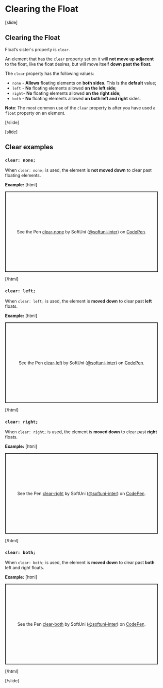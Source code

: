 # Clearing the Float

[slide]

## Clearing the Float

Float’s sister's property is `clear`.

An element that has the `clear` property set on it will **not move up adjacent** to the float, like the float desires, but will move itself **down past the float**.

The `clear` property has the following values:

* `none` - **Allows** floating elements on **both sides**. This is the **default** value;
* `left` - **No** floating elements allowed **on the left side**;
* `right`- **No** floating elements allowed **on the right side**;
* `both` - **No** floating elements allowed **on both left and right** sides.

**Note**: The most common use of the `clear` property is after you have used a `float` property on an element.

[/slide]

[slide]
## Clear examples

### `clear: none;`

When `clear: none;` is used, the element is **not moved down** to clear past floating elements.

**Example:**
[html]
<p class="codepen" data-height="265" data-theme-id="light" data-default-tab="result" data-user="softuni-inter" data-slug-hash="YzyRpoj" style="height: 265px; box-sizing: border-box; display: flex; align-items: center; justify-content: center; border: 2px solid; margin: 1em 0; padding: 1em;" data-pen-title="clear-none">
  <span>See the Pen <a href="https://codepen.io/softuni-inter/pen/YzyRpoj">
  clear-none</a> by SoftUni (<a href="https://codepen.io/softuni-inter">@softuni-inter</a>)
  on <a href="https://codepen.io">CodePen</a>.</span>
</p>
<script async src="https://static.codepen.io/assets/embed/ei.js"></script>

[/html]

### `clear: left;`

When `clear: left;` is used, the element is **moved down** to clear past **left** floats.

**Example:**
[html]
<p class="codepen" data-height="265" data-theme-id="light" data-default-tab="result" data-user="softuni-inter" data-slug-hash="XWmyNvM" style="height: 265px; box-sizing: border-box; display: flex; align-items: center; justify-content: center; border: 2px solid; margin: 1em 0; padding: 1em;" data-pen-title="clear-left">
  <span>See the Pen <a href="https://codepen.io/softuni-inter/pen/XWmyNvM">
  clear-left</a> by SoftUni (<a href="https://codepen.io/softuni-inter">@softuni-inter</a>)
  on <a href="https://codepen.io">CodePen</a>.</span>
</p>
<script async src="https://static.codepen.io/assets/embed/ei.js"></script>

[/html]

### `clear: right;`

When `clear: right;` is used, the element is **moved down** to clear past **right** floats.

**Example:**
[html]
<p class="codepen" data-height="265" data-theme-id="light" data-default-tab="result" data-user="softuni-inter" data-slug-hash="GRpwrgz" style="height: 265px; box-sizing: border-box; display: flex; align-items: center; justify-content: center; border: 2px solid; margin: 1em 0; padding: 1em;" data-pen-title="clear-right">
  <span>See the Pen <a href="https://codepen.io/softuni-inter/pen/GRpwrgz">
  clear-right</a> by SoftUni (<a href="https://codepen.io/softuni-inter">@softuni-inter</a>)
  on <a href="https://codepen.io">CodePen</a>.</span>
</p>
<script async src="https://static.codepen.io/assets/embed/ei.js"></script>

[/html]

### `clear: both;`

When `clear: both;` is used, the element is **moved down** to clear past **both** left and right floats.

**Example:**
[html]
<p class="codepen" data-height="265" data-theme-id="light" data-default-tab="result" data-user="softuni-inter" data-slug-hash="mdeQRJv" style="height: 265px; box-sizing: border-box; display: flex; align-items: center; justify-content: center; border: 2px solid; margin: 1em 0; padding: 1em;" data-pen-title="clear-both">
  <span>See the Pen <a href="https://codepen.io/softuni-inter/pen/mdeQRJv">
  clear-both</a> by SoftUni (<a href="https://codepen.io/softuni-inter">@softuni-inter</a>)
  on <a href="https://codepen.io">CodePen</a>.</span>
</p>
<script async src="https://static.codepen.io/assets/embed/ei.js"></script>

[/html]

[/slide]


